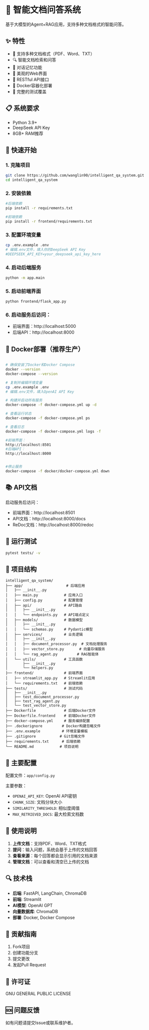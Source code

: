 # 🤖 智能文档问答系统

基于大模型的Agent+RAG应用，支持多种文档格式的智能问答。

## ✨ 特性

- 📄 支持多种文档格式（PDF、Word、TXT）
- 🔍 智能文档检索和问答
- 💬 对话记忆功能
- 🎨 美观的Web界面
- 🚀 RESTful API接口
- 🐳 Docker容器化部署
- 🧪 完整的测试覆盖

## 📋 系统要求

- Python 3.9+
- DeepSeek API Key
- 8GB+ RAM推荐

## 🚀 快速开始

### 1. 克隆项目
```bash
git clone https://github.com/wanglin90/intelligent_qa_system.git
cd intelligent_qa_system
```

### 2. 安装依赖
```bash
#后端依赖
pip install -r requirements.txt

#前端依赖
pip install -r frontend/requirements.txt
```

### 3. 配置环境变量
```bash
cp .env.example .env
# 编辑.env文件，填入你的DeepSeek API Key
#DEEPSEEK_API_KEY=your_deepseek_api_key_here
```

### 4. 启动后端服务
```bash
python -m app.main
```

### 5. 启动前端界面
```bash
python frontend/flask_app.py
```

### 6. 启动服务后访问：
 - 前端界面：http://localhost:5000
 - 后端API：http://localhost:8000

## 🐳 Docker部署（推荐生产）

```bash

# 确保安装了Docker和Docker Compose
docker --version
docker-compose --version

# 复制并编辑环境变量
cp .env.example .env
# 编辑.env文件，填入OpenAI API Key

# 构建并启动所有服务
docker-compose -f docker-compose.yml up -d

# 查看运行状态
docker-compose -f docker-compose.yml ps

# 查看日志
docker-compose -f docker-compose.yml logs -f

#前端界面：
http://localhost:8501
#后端API：
http://localhost:8000


#停止服务
docker-compose -f docker/docker-compose.yml down

```

## 📚 API文档

启动服务后访问：
 - 前端界面：http://localhost:8501
 - API文档：http://localhost:8000/docs
 - ReDoc文档：http://localhost:8000/redoc

## 🧪 运行测试

```bash
pytest tests/ -v
```

## 📁 项目结构

```
intelligent_qa_system/
├── app/                    # 后端应用
│   ├── __init__.py
│   ├── main.py            # 应用入口
│   ├── config.py          # 配置管理
│   ├── api/               # API路由
│   │   ├── __init__.py
│   │   └── endpoints.py   # API端点定义
│   ├── models/            # 数据模型
│   │   ├── __init__.py
│   │   └── schemas.py     # Pydantic模型
│   ├── services/          # 业务逻辑
│   │   ├── __init__.py
│   │   ├── document_processor.py  # 文档处理服务
│   │   ├── vector_store.py       # 向量存储服务
│   │   └── rag_agent.py         # RAG智能体
│   └── utils/             # 工具函数
│       ├── __init__.py
│       └── helpers.py
├── frontend/              # 前端界面
│   ├── streamlit_app.py   # Streamlit应用
│   └── requirements.txt   # 前端依赖
├── tests/                 # 测试代码
│   ├── __init__.py
│   ├── test_document_processor.py
│   ├── test_rag_agent.py
│   └── test_vector_store.py
├── Dockerfile             # 后端Docker文件
├── Dockerfile.frontend    # 前端Docker文件
├── docker-compose.yml     # 服务编排配置
├── .dockerignore         # Docker构建忽略文件
├── .env.example          # 环境变量模板
├── .gitignore           # Git忽略文件
├── requirements.txt      # 后端依赖
└── README.md            # 项目说明
```

## 🔧 主要配置

配置文件：`app/config.py`

主要参数：
- `OPENAI_API_KEY`: OpenAI API密钥
- `CHUNK_SIZE`: 文档分块大小
- `SIMILARITY_THRESHOLD`: 相似度阈值
- `MAX_RETRIEVED_DOCS`: 最大检索文档数

## 📝 使用说明

1. **上传文档**：支持PDF、Word、TXT格式
2. **提问**：输入问题，系统会基于上传的文档回答
3. **查看来源**：每个回答都会显示引用的文档来源
4. **管理文档**：可以查看和清空已上传的文档

## 🔍 技术栈

- **后端**: FastAPI, LangChain, ChromaDB
- **前端**: Streamlit
- **AI模型**: OpenAI GPT
- **向量数据库**: ChromaDB
- **部署**: Docker, Docker Compose

## 🤝 贡献指南

1. Fork项目
2. 创建功能分支
3. 提交更改
4. 发起Pull Request

## 📄 许可证

GNU GENERAL PUBLIC LICENSE

## 🆘 问题反馈

如有问题请提交Issue或联系维护者。